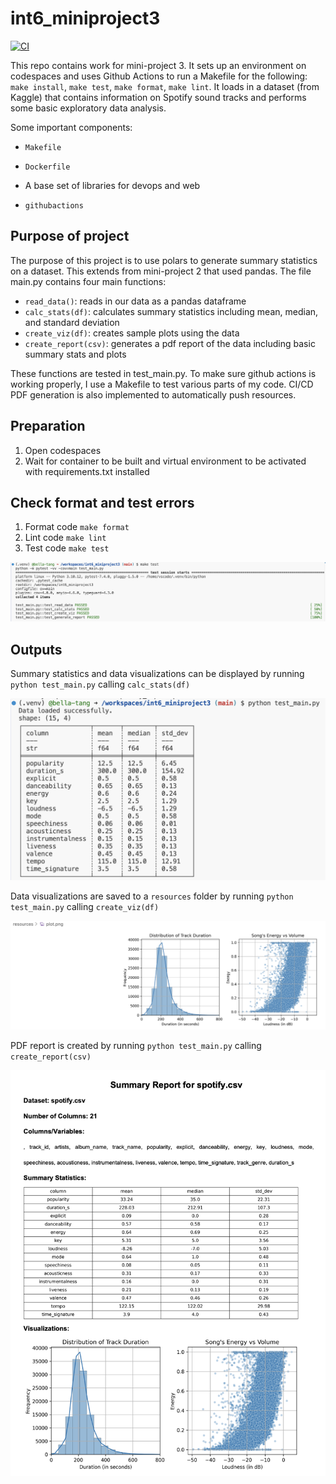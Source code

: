 # int6_miniproject3
[![CI](https://github.com/nogibjj/int6_miniproject3/actions/workflows/ci.yml/badge.svg)](https://github.com/nogibjj/int6_miniproject3/actions/workflows/ci.yml)

This repo contains work for mini-project 3. It sets up an environment on codespaces and uses Github Actions to run a Makefile for the following: `make install`, `make test`, `make format`, `make lint`. It loads in a dataset (from Kaggle) that contains information on Spotify sound tracks and performs some basic exploratory data analysis.

Some important components:

* `Makefile`

* `Dockerfile`

* A base set of libraries for devops and web

* `githubactions` 

## Purpose of project
The purpose of this project is to use polars to generate summary statistics on a dataset. This extends from mini-project 2 that used pandas. The file main.py contains four main functions: 
* `read_data()`: reads in our data as a pandas dataframe
* `calc_stats(df)`: calculates summary statistics including mean, median, and standard deviation
* `create_viz(df)`: creates sample plots using the data
* `create_report(csv)`: generates a pdf report of the data including basic summary stats and plots

These functions are tested in test_main.py. To make sure github actions is working properly, I use a Makefile to test various parts of my code. CI/CD PDF generation is also implemented to automatically push resources.

## Preparation
1. Open codespaces 
2. Wait for container to be built and virtual environment to be activated with requirements.txt installed 

## Check format and test errors 
1. Format code `make format`
2. Lint code `make lint`
3. Test code `make test`

<img width="600" alt="passing test cases image" src=resources/pass_test.png>


## Outputs
Summary statistics and data visualizations can be displayed by running `python test_main.py` calling `calc_stats(df)`

<img width="600" alt="showing summary stats image" src=resources/working_stats.png>


Data visualizations are saved to a `resources` folder by running `python test_main.py` calling `create_viz(df)`

<img width="600" alt="showing plots image" src=resources/working_plots.png>


PDF report is created by running `python test_main.py` calling `create_report(csv)`

<img width="600" alt="showing report image" src=resources/working_report.png>
